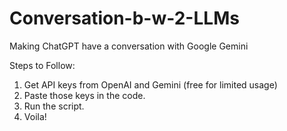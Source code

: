 # Conversation-b-w-2-LLMs
Making ChatGPT have a conversation with Google Gemini

Steps to Follow:
1. Get API keys from OpenAI and Gemini (free for limited usage)
2. Paste those keys in the code.
3. Run the script.
4. Voila!
